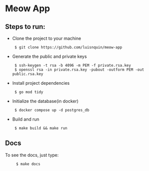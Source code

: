 # Meow App

## Steps to run:

-   Clone the project to your machine

    ```
     $ git clone https://github.com/luisnquin/meow-app
    ```

-   Generate the public and private keys
    ```
     $ ssh-keygen -t rsa -b 4096 -m PEM -f private.rsa.key
     $ openssl rsa -in private.rsa.key -pubout -outform PEM -out public.rsa.key
    ```
-   Install project dependencies
    ```
     $ go mod tidy
    ```
-   Initialize the database(in docker)
    ```
     $ docker compose up -d postgres_db
    ```
-   Build and run
    ```
     $ make build && make run
    ```

## Docs

To see the docs, just type:

```console
     $ make docs
```
